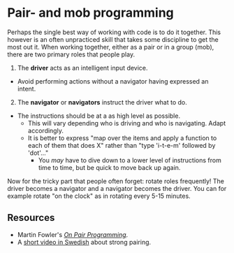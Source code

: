 # Pair- and mob programming

Perhaps the single best way of working with code is to do it together. This however is an often unpracticed skill that takes some discipline to get the most out it. When working together, either as a pair or in a group (mob), there are two primary roles that people play.

1. The **driver** acts as an intelligent input device.
* Avoid performing actions without a navigator having expressed an intent.

2. The **navigator** or **navigators** instruct the driver what to do.
* The instructions should be at a as high level as possible.
  * This will vary depending who is driving and who is navigating. Adapt accordingly. 
  * It is better to express "map over the items and apply a function to each of them that does X" rather than "type 'i-t-e-m' followed by 'dot'..."
    * You _may_ have to dive down to a lower level of instructions from time to time, but be quick to move back up again.

Now for the tricky part that people often forget: rotate roles frequently! The driver becomes a navigator and a navigator becomes the driver. You can for example rotate "on the clock" as in rotating every 5-15 minutes.

## Resources

* Martin Fowler's [_On Pair Programming_](https://martinfowler.com/articles/on-pair-programming.html).
* A [short video in Swedish](https://www.youtube.com/watch?v=vJ_QotHDAXc) about strong pairing.
